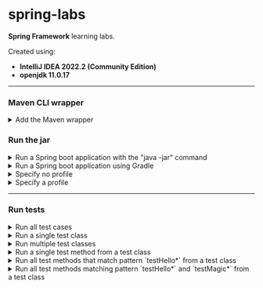 # spring-labs

**Spring Framework** learning labs.

Created using:
- **IntelliJ IDEA 2022.2 (Community Edition)**
- **openjdk 11.0.17**


---


### Maven CLI wrapper

<details>
<summary>Add the Maven wrapper</summary>

```shell
mvn wrapper:wrapper
```

More info: https://maven.apache.org/wrapper/

</details>


### Run the jar

<details>
<summary>Run a Spring boot application with the "java -jar" command</summary>

```shell
java -jar target/myapplication-0.0.1-SNAPSHOT.jar
```

</details>


<details>
<summary>Run a Spring boot application using Gradle</summary>

```shell
gradle bootRun
```

</details>


<details>
<summary>Specify no profile</summary>

```shell
mvn spring-boot:run
```

</details>


<details>
<summary>Specify a profile</summary>

```shell
mvn spring-boot:run -Dspring-boot.run.profiles=local
```

</details>


---


### Run tests

<details>
<summary>Run all test cases</summary>

```shell
mvn test
```

</details>


<details>
<summary>Run a single test class</summary>

```shell
mvn -Dtest=ClassTest1 test
```

</details>


<details>
<summary>Run multiple test classes</summary>

```shell
mvn -Dtest=ClassTest1,ClassTest2 test
```

</details>


<details>
<summary>Run a single test method from a test class</summary>

```shell
mvn -Dtest=ClassTest1#methodName test
```

</details>


<details>
<summary>Run all test methods that match pattern `testHello*` from a test class</summary>

```shell
mvn -Dtest=ClassTest1#testHello* test
```

</details>


<details>
<summary>Run all test methods matching pattern `testHello*` and `testMagic*` from a test class</summary>

```shell
mvn -Dtest=ClassTest1#testHello*+testMagic* test
```

</details>
